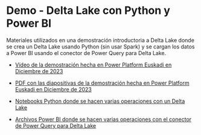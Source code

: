 # Demo - Delta Lake con Python y Power BI

Materiales utilizados en una demostración introductoria a Delta Lake donde se crea un Delta Lake usando Python (sin usar Spark) y se cargan los datos a Power BI usando el conector de Power Query para Delta Lake.

- [Vídeo de la demostración hecha en Power Platform Euskadi en Diciembre de 2023](https://youtu.be/vK2WCKFb-IU?si=2pCrkQhPSdjSkAKj)

- [PDF con las diapositivas de la demostración hecha en Power Platform Euskadi en Diciembre de 2023](presentaciones/Delta%20Lake%20y%20Power%20BI%20sin%20Fabric.pdf)

- [Notebooks Python donde se hacen varias operaciones con un Delta Lake](python/) 

- [Archivos Power BI donde se hacen varias operaciones con el conector de Power Query para Delta Lake](powerbi/)

